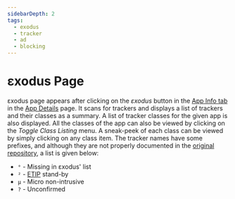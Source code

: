 ```yaml
---
sidebarDepth: 2
tags:
  - exodus
  - tracker
  - ad
  - blocking
---
```

# εxodus Page
εxodus page appears after clicking on the _εxodus_ button in the [App Info tab][1] in the [App Details][2] page. It scans for trackers and displays a list of trackers and their classes as a summary. A list of tracker classes for the given app is also displayed. All the classes of the app can also be viewed by clicking on the _Toggle Class Listing_ menu. A sneak-peek of each class can be viewed by simply clicking on any class item. The tracker names have some prefixes, and although they are not properly documented in the [original repository][3], a list is given below:
- `°` - Missing in εxodus' list
- `²` - [ETIP][4] stand-by
- `µ` - Micro non-intrusive
- `?` - Unconfirmed

[1]: ./app-details-page.md#app-info-tab
[2]: ./app-details-page.md
[3]: https://gitlab.com/oF2pks/3xodusprivacy-toolbox
[4]: https://etip.exodus-privacy.eu.org
